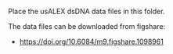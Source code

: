 Place the usALEX dsDNA data files in this folder.

The data files can be downloaded from figshare:

- https://doi.org/10.6084/m9.figshare.1098961
